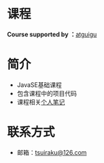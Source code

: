 # 课程

**Course supported by ：**[atguigu](https://www.bilibili.com/video/BV1Kb411W75N?p=128)

# 简介

- JavaSE基础课程
- 包含课程中的项目代码
- 课程相关[个人笔记](https://www.yuque.com/tsuiraku)

# 联系方式

- 邮箱：[tsuiraku@126.com]()

